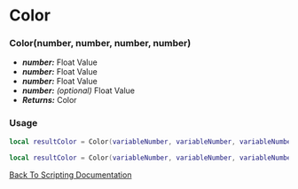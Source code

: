 # Color

### Color(number, number, number, number)
- ***number:***  Float Value
- ***number:***  Float Value
- ***number:***  Float Value
- ***number:*** *(optional)*  Float Value
- ***Returns:*** Color

### Usage

```Lua
local resultColor = Color(variableNumber, variableNumber, variableNumber)
```

```Lua
local resultColor = Color(variableNumber, variableNumber, variableNumber, variableNumber)
```



[Back To Scripting Documentation](../README.md)
